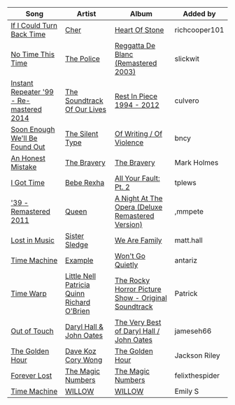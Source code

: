 | Song | Artist | Album | Added by |
|-|-|-|-|
| [If I Could Turn Back Time](https://open.spotify.com/track/6mYrhCAGWzTdF8QnKuchXM) | [Cher](https://open.spotify.com/artist/72OaDtakiy6yFqkt4TsiFt) | [Heart Of Stone](https://open.spotify.com/album/3srdrIrP3V7LTmRujRfLhK) | richcooper101 |
| [No Time This Time](https://open.spotify.com/track/5qolpk9X28wwWLGE8sZ328) | [The Police](https://open.spotify.com/artist/5NGO30tJxFlKixkPSgXcFE) | [Reggatta De Blanc (Remastered 2003)](https://open.spotify.com/album/2EpuND32cO7CX0gXZl2NB6) | slickwit |
| [Instant Repeater '99 - Re-mastered 2014](https://open.spotify.com/track/2egd6gTmapPU6yAlH80wAH) | [The Soundtrack Of Our Lives](https://open.spotify.com/artist/1DoYbXxolkSNTovBmuG0C2) | [Rest In Piece 1994 - 2012](https://open.spotify.com/album/6me1PvdMPtVORNLh53DbmS) | culvero |
| [Soon Enough We'll Be Found Out](https://open.spotify.com/track/3qgwM81kSIcVCV2tPp9KPb) | [The Silent Type](https://open.spotify.com/artist/2JFeTcCoKs2RLU37kxC4XV) | [Of Writing / Of Violence](https://open.spotify.com/album/0x8vSqNoSZ8VIUkytUOpkU) | bncy |
| [An Honest Mistake](https://open.spotify.com/track/203c3jfQ4JZn1BBfXG84I4) | [The Bravery](https://open.spotify.com/artist/2bcrMsFlF632EQ6VZERWFu) | [The Bravery](https://open.spotify.com/album/6Iwyh8h43Jl4U3orWe4oGC) | Mark Holmes |
| [I Got Time](https://open.spotify.com/track/2CBtDxdTSz3MP8yUnA4Xkh) | [Bebe Rexha](https://open.spotify.com/artist/64M6ah0SkkRsnPGtGiRAbb) | [All Your Fault: Pt. 2](https://open.spotify.com/album/6t5D6LEgHxqUVOxJItkzfb) | tplews |
| ['39 - Remastered 2011](https://open.spotify.com/track/0kIpcu3DQacQObHVyra9Jx) | [Queen](https://open.spotify.com/artist/1dfeR4HaWDbWqFHLkxsg1d) | [A Night At The Opera (Deluxe Remastered Version)](https://open.spotify.com/album/6X9k3hSsvQck2OfKYdBbXr) | ,mmpete |
| [Lost in Music](https://open.spotify.com/track/47eSFHsPDVJwssTTG62Af3) | [Sister Sledge](https://open.spotify.com/artist/6gkWznnJkdkwRPVcmnrays) | [We Are Family](https://open.spotify.com/album/4GSidaoqyGNwaG5mNKmuLT) | matt.hall |
| [Time Machine](https://open.spotify.com/track/336xDZxPn20VIKoNcMK00m) | [Example](https://open.spotify.com/artist/6Vh6UDWfu9PUSXSzAaB3CW) | [Won't Go Quietly](https://open.spotify.com/album/4bwbOwRKR8I4eFPcL4UPuU) | antariz |
| [Time Warp](https://open.spotify.com/track/4WFeJTXNHIS2wURtwlAkhu) | [Little Nell](https://open.spotify.com/artist/213WFYdlgojElnXhDyhwke)<br>[Patricia Quinn](https://open.spotify.com/artist/7Akz0poR4eUgNM0ciCWqIs)<br>[Richard O'Brien](https://open.spotify.com/artist/0aIOdrjH5s3hJqxmKoAEUg) | [The Rocky Horror Picture Show - Original Soundtrack](https://open.spotify.com/album/4QviryaneolcRmDB57SLco) | Patrick |
| [Out of Touch](https://open.spotify.com/track/7o67roCVsFiCt7Cf0ZLOJq) | [Daryl Hall & John Oates](https://open.spotify.com/artist/77tT1kLj6mCWtFNqiOmP9H) | [The Very Best of Daryl Hall / John Oates](https://open.spotify.com/album/4tUyNf5dGXwY4TaMaxwhqF) | jameseh66 |
| [The Golden Hour](https://open.spotify.com/track/4Y7OI7eGOsfkQOgUmjLaKM) | [Dave Koz](https://open.spotify.com/artist/0ZcJXldoq09BRIMl0Qh1Vm)<br>[Cory Wong](https://open.spotify.com/artist/6xt9sJmmyYwWkJv8A6ssiU) | [The Golden Hour](https://open.spotify.com/album/60IyGGYt7i028SO7QQdSb1) | Jackson Riley |
| [Forever Lost](https://open.spotify.com/track/0CIUacqGuohdes8fdIP4K3) | [The Magic Numbers](https://open.spotify.com/artist/0P2q6xyNc2hVFkG3ThjYcJ) | [The Magic Numbers](https://open.spotify.com/album/22V78Zizbqody4GGdF4gLL) | felixthespider |
| [Time Machine](https://open.spotify.com/track/1jVjOcs7QeQZJXScbqvofI) | [WILLOW](https://open.spotify.com/artist/3rWZHrfrsPBxVy692yAIxF) | [WILLOW](https://open.spotify.com/album/4B2pV5Zds6478QOqA8yqdj) | Emily S |